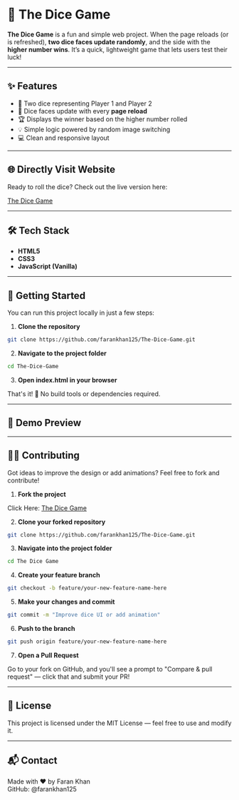 # 🎲 The Dice Game

**The Dice Game** is a fun and simple web project. When the page reloads (or is refreshed), **two dice faces update randomly**, and the side with the **higher number wins**. It’s a quick, lightweight game that lets users test their luck!

---

## ✨ Features

- 🎯 Two dice representing Player 1 and Player 2
- 🔁 Dice faces update with every **page reload**
- 🏆 Displays the winner based on the higher number rolled
- 💡 Simple logic powered by random image switching
- 💻 Clean and responsive layout

---

## 🌐 Directly Visit Website

Ready to roll the dice? Check out the live version here:

[The Dice Game](https://farankhan125.github.io/The-Dice-Game/)

---

## 🛠️ Tech Stack

- **HTML5**
- **CSS3**
- **JavaScript (Vanilla)**

---

## 🚀 Getting Started

You can run this project locally in just a few steps:

1. **Clone the repository**
```bash
git clone https://github.com/farankhan125/The-Dice-Game.git
```
2. **Navigate to the project folder**
```bash
cd The-Dice-Game
```
3. **Open index.html in your browser**

That's it! 🎉 No build tools or dependencies required.

---

## 📸 Demo Preview

---

## 🧑‍💻 Contributing

Got ideas to improve the design or add animations? Feel free to fork and contribute!

1. **Fork the project**  

Click Here: [The Dice Game](https://github.com/farankhan125/The-Dice-Game)

2. **Clone your forked repository**
```bash
git clone https://github.com/farankhan125/The-Dice-Game.git
```
3. **Navigate into the project folder**
```bash
cd The Dice Game
```
4. **Create your feature branch**
```bash
git checkout -b feature/your-new-feature-name-here
```
5. **Make your changes and commit**
```bash
git commit -m "Improve dice UI or add animation"
```
6. **Push to the branch**
```bash
git push origin feature/your-new-feature-name-here
```
7. **Open a Pull Request**  

Go to your fork on GitHub, and you'll see a prompt to "Compare & pull request" — click that and submit your PR!

---

## 📄 License

This project is licensed under the MIT License — feel free to use and modify it.

---

## 📬 Contact
Made with ❤️ by Faran Khan  
GitHub: @farankhan125
